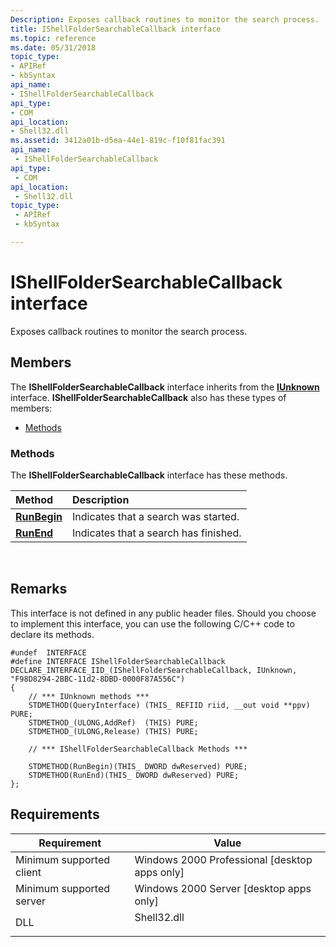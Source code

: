 ```yaml
---
Description: Exposes callback routines to monitor the search process.
title: IShellFolderSearchableCallback interface
ms.topic: reference
ms.date: 05/31/2018
topic_type: 
- APIRef
- kbSyntax
api_name: 
- IShellFolderSearchableCallback
api_type: 
- COM
api_location: 
- Shell32.dll
ms.assetid: 3412a01b-d5ea-44e1-819c-f10f81fac391
api_name: 
 - IShellFolderSearchableCallback
api_type: 
 - COM
api_location: 
 - Shell32.dll
topic_type: 
 - APIRef
 - kbSyntax

---
```


# IShellFolderSearchableCallback interface

Exposes callback routines to monitor the search process.

## Members

The **IShellFolderSearchableCallback** interface inherits from the [**IUnknown**](/windows/win32/api/unknwn/nn-unknwn-iunknown) interface. **IShellFolderSearchableCallback** also has these types of members:

-   [Methods](#methods)

### Methods

The **IShellFolderSearchableCallback** interface has these methods.



| Method                                                      | Description                                      |
|:------------------------------------------------------------|:-------------------------------------------------|
| [**RunBegin**](ishellfoldersearchablecallback-runbegin.md) | Indicates that a search was started.<br/>  |
| [**RunEnd**](ishellfoldersearchablecallback-runend.md)     | Indicates that a search has finished.<br/> |



 

## Remarks

This interface is not defined in any public header files. Should you choose to implement this interface, you can use the following C/C++ code to declare its methods.


```
#undef  INTERFACE
#define INTERFACE IShellFolderSearchableCallback
DECLARE_INTERFACE_IID_(IShellFolderSearchableCallback, IUnknown, "F98D8294-2BBC-11d2-8DBD-0000F87A556C")
{
    // *** IUnknown methods ***
    STDMETHOD(QueryInterface) (THIS_ REFIID riid, __out void **ppv) PURE;
    STDMETHOD_(ULONG,AddRef)  (THIS) PURE;
    STDMETHOD_(ULONG,Release) (THIS) PURE;

    // *** IShellFolderSearchableCallback Methods ***

    STDMETHOD(RunBegin)(THIS_ DWORD dwReserved) PURE;
    STDMETHOD(RunEnd)(THIS_ DWORD dwReserved) PURE;
};
```



## Requirements



| Requirement | Value |
|-------------------------------------|----------------------------------------------------------------------------------------|
| Minimum supported client<br/> | Windows 2000 Professional \[desktop apps only\]<br/>                             |
| Minimum supported server<br/> | Windows 2000 Server \[desktop apps only\]<br/>                                   |
| DLL<br/>                      | <dl> <dt>Shell32.dll</dt> </dl> |



 

 
